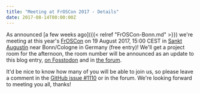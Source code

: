 ```yaml
---
title: "Meeting at FrOSCon 2017 - Details"
date: 2017-08-14T00:00:00Z
---
```


As announced [a few weeks ago]({{< relref "FrOSCon-Bonn.md" >}}) we're meeting at this year's [FrOSCon](https://www.froscon.de) on 19 August 2017, 15:00 CEST in [Sankt Augustin](https://goo.gl/maps/Rj2Z6ZQfyXK2) near Bonn/Cologne in Germany (free entry)! We'll get a project room for the afternoon, the room number will be announced as an update to this blog entry, [on Fosstodon](https://fosstodon.org/@restic) and in [the forum](https://forum.restic.net).

It'd be nice to know how many of you will be able to join us, so please leave a comment in the [GitHub issue #1110](https://github.com/restic/restic/issues/1110) or in the forum. We're looking forward to meeting you all, thanks!
